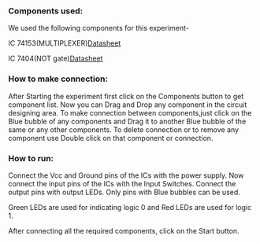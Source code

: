 ### Components used:
We used the following components for this experiment-

IC 74153(MULTIPLEXER)[Datasheet](https://www.iitg.ac.in/cseweb/vlab/Digital-System-Lab/pdfs/ic74153.pdf)

IC 7404(NOT gate)[Datasheet](https://www.iitg.ac.in/cseweb/vlab/Digital-System-Lab/pdfs/ic7404.pdf) 

### How to make connection:
After Starting the experiment first click on the Components button to get component list. Now you can Drag and Drop any component in the circuit designing area. To make connection between components,just click on the Blue bubble of any components and Drag it to another Blue bubble of the same or any other components. To delete connection or to remove any component use Double click on that component or connection.

### How to run:
Connect the Vcc and Ground pins of the ICs with the power supply. Now connect the input pins of the ICs with the Input Switches. Connect the output pins with output LEDs. Only pins with Blue bubbles can be used.

Green LEDs are used for indicating logic 0 and Red LEDs are used for logic 1.

After connecting all the required components, click on the Start button.
